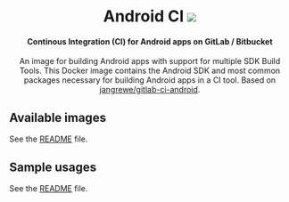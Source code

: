 <h1 align="center">Android CI <a href="https://hub.docker.com/r/javiersantos/android-ci/"><img src="https://img.shields.io/docker/automated/javiersantos/android-ci.svg"></a></h1>
<h4 align="center">Continous Integration (CI) for Android apps on GitLab / Bitbucket</h4>

<p align="center">An image for building Android apps with support for multiple SDK Build Tools. This Docker image contains the Android SDK and most common packages necessary for building Android apps in a CI tool. Based on <a href="https://github.com/jangrewe/gitlab-ci-android">jangrewe/gitlab-ci-android</a>.</p>

## Available images
See the [README](https://github.com/javiersantos/android-ci/blob/master/README.md) file.

## Sample usages
See the [README](https://github.com/javiersantos/android-ci/blob/master/README.md) file.
